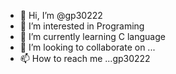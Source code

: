 - 👋 Hi, I’m @gp30222
- 👀 I’m interested in Programing
- 🌱 I’m currently learning C language
- 💞️ I’m looking to collaborate on ...
- 📫 How to reach me ...gp30222

<!---
gp30222/gp30222 is a ✨ special ✨ repository because its `README.md` (this file) appears on your GitHub profile.
You can click the Preview link to take a look at your changes.
--->
